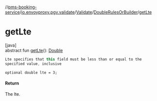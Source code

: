 //[pms-booking-service](../../../../index.md)/[io.envoyproxy.pgv.validate](../../index.md)/[Validate](../index.md)/[DoubleRulesOrBuilder](index.md)/[getLte](get-lte.md)

# getLte

[java]\
abstract fun [getLte](get-lte.md)(): [Double](https://kotlinlang.org/api/core/kotlin-stdlib/kotlin/-double/index.html)

```kotlin
Lte specifies that this field must be less than or equal to the
specified value, inclusive

```
`optional double lte = 3;`

#### Return

The lte.